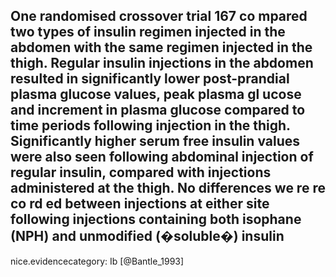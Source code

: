 One randomised crossover trial 167 co mpared two types of insulin regimen injected in the abdomen with the same regimen injected in the thigh. Regular insulin injections in the abdomen resulted in significantly lower post-prandial plasma glucose values, peak plasma gl ucose and increment in plasma glucose compared to time periods following injection in the thigh. Significantly higher serum free insulin values were also seen following abdominal injection of regular insulin, compared with injections administered at the thigh. No differences we re re co rd ed between injections at either site following injections containing both isophane (NPH) and unmodified (�soluble�) insulin
---
 nice.evidencecategory: Ib
[@Bantle_1993]
